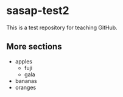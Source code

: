 # sasap-test2
This is a test repository for teaching GitHub.

## More sections

- apples
  + fuji
  + gala
- bananas
- oranges
